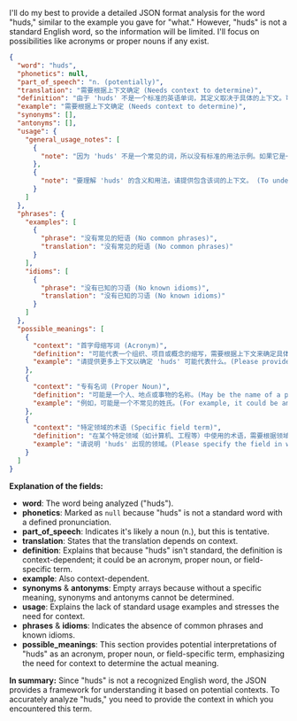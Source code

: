 I'll do my best to provide a detailed JSON format analysis for the word "huds," similar to the example you gave for "what." However, "huds" is not a standard English word, so the information will be limited. I'll focus on possibilities like acronyms or proper nouns if any exist.

```json
{
  "word": "huds",
  "phonetics": null,
  "part_of_speech": "n. (potentially)",
  "translation": "需要根据上下文确定 (Needs context to determine)",
  "definition": "由于 'huds' 不是一个标准的英语单词，其定义取决于具体的上下文。可能是一个首字母缩写词、专有名词或者特定领域的术语。(Since 'huds' is not a standard English word, its definition depends on the specific context. It could be an acronym, proper noun, or a term in a specific field.)",
  "example": "需要根据上下文确定 (Needs context to determine)",
  "synonyms": [],
  "antonyms": [],
  "usage": {
    "general_usage_notes": [
      {
        "note": "因为 'huds' 不是一个常见的词，所以没有标准的用法示例。如果它是一个首字母缩写词，它的用法将取决于它所代表的短语。(Because 'huds' is not a common word, there are no standard usage examples. If it is an acronym, its usage will depend on the phrase it represents.)"
      },
      {
        "note": "要理解 'huds' 的含义和用法，请提供包含该词的上下文。 (To understand the meaning and usage of 'huds', please provide the context in which the word is used.)"
      }
    ]
  },
  "phrases": {
    "examples": [
      {
        "phrase": "没有常见的短语 (No common phrases)",
        "translation": "没有常见的短语 (No common phrases)"
      }
    ],
    "idioms": [
      {
        "phrase": "没有已知的习语 (No known idioms)",
        "translation": "没有已知的习语 (No known idioms)"
      }
    ]
  },
  "possible_meanings": [
    {
      "context": "首字母缩写词 (Acronym)",
      "definition": "可能代表一个组织、项目或概念的缩写，需要根据上下文来确定具体的含义。(Could represent an abbreviation for an organization, project, or concept. The specific meaning needs to be determined based on the context.)",
      "example": "请提供更多上下文以确定 'huds' 可能代表什么。(Please provide more context to determine what 'huds' might stand for.)"
    },
    {
      "context": "专有名词 (Proper Noun)",
      "definition": "可能是一个人、地点或事物的名称。(May be the name of a person, place, or thing.)",
      "example": "例如，可能是一个不常见的姓氏。(For example, it could be an uncommon surname.)"
    },
    {
      "context": "特定领域的术语 (Specific field term)",
      "definition": "在某个特定领域（如计算机、工程等）中使用的术语，需要根据领域知识来解释。(A term used in a specific field, such as computing, engineering, etc. Requires knowledge of the field to interpret.)",
      "example": "请说明 'huds' 出现的领域。(Please specify the field in which 'huds' appears.)"
    }
  ]
}
```

**Explanation of the fields:**

*   **word**: The word being analyzed ("huds").
*   **phonetics**: Marked as `null` because "huds" is not a standard word with a defined pronunciation.
*   **part\_of\_speech**:  Indicates it's likely a noun (n.), but this is tentative.
*   **translation**:  States that the translation depends on context.
*   **definition**: Explains that because "huds" isn't standard, the definition is context-dependent; it could be an acronym, proper noun, or field-specific term.
*   **example**:  Also context-dependent.
*   **synonyms** & **antonyms**:  Empty arrays because without a specific meaning, synonyms and antonyms cannot be determined.
*   **usage**:  Explains the lack of standard usage examples and stresses the need for context.
*   **phrases** & **idioms**:  Indicates the absence of common phrases and known idioms.
*   **possible\_meanings**: This section provides potential interpretations of "huds" as an acronym, proper noun, or field-specific term, emphasizing the need for context to determine the actual meaning.

**In summary:**  Since "huds" is not a recognized English word, the JSON provides a framework for understanding it based on potential contexts.  To accurately analyze "huds," you need to provide the context in which you encountered this term.
 